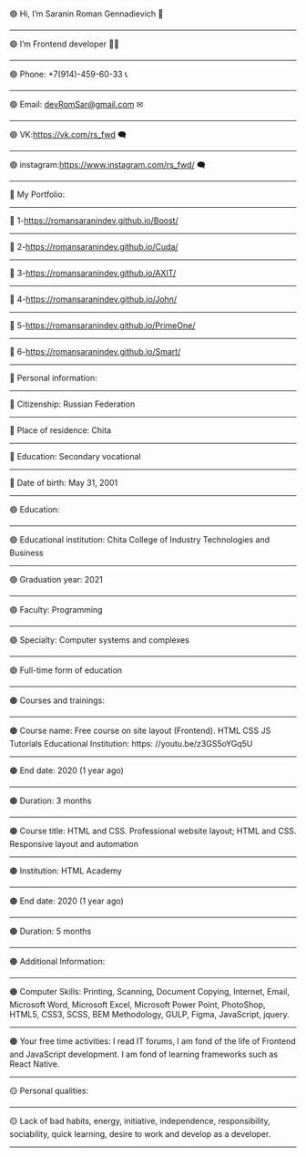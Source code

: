 🟢 Hi, I’m Saranin Roman Gennadievich 👋
-  - -  - -  - -  - -  - -  - -  - -  - -  - -  - -  - -  - -  - -  - -  - -  - -  - -  - -  - -  - -  - -  - -  - -  - -  - -  - -  - -  - -  - -  - -  - -  - -  - -  - -  - - 
🟢 I’m Frontend developer 👨‍💻
-  - -  - -  - -  - -  - -  - -  - -  - -  - -  - -  - -  - -  - -  - -  - -  - -  - -  - -  - -  - -  - -  - -  - -  - -  - -  - -  - -  - -  - -  - -  - -  - -  - -  - -  - - 
🟢 Phone: +7(914)-459-60-33 📞
-  - -  - -  - -  - -  - -  - -  - -  - -  - -  - -  - -  - -  - -  - -  - -  - -  - -  - -  - -  - -  - -  - -  - -  - -  - -  - -  - -  - -  - -  - -  - -  - -  - -  - -  - - 
🟢 Email: devRomSar@gmail.com ✉
-  - -  - -  - -  - -  - -  - -  - -  - -  - -  - -  - -  - -  - -  - -  - -  - -  - -  - -  - -  - -  - -  - -  - -  - -  - -  - -  - -  - -  - -  - -  - -  - -  - -  - -  - - 
🟢 VK:https://vk.com/rs_fwd 🗨
-  - -  - -  - -  - -  - -  - -  - -  - -  - -  - -  - -  - -  - -  - -  - -  - -  - -  - -  - -  - -  - -  - -  - -  - -  - -  - -  - -  - -  - -  - -  - -  - -  - -  - -  - - 
🟢 instagram:https://www.instagram.com/rs_fwd/ 🗨
-  - -  - -  - -  - -  - -  - -  - -  - -  - -  - -  - -  - -  - -  - -  - -  - -  - -  - -  - -  - -  - -  - -  - -  - -  - -  - -  - -  - -  - -  - -  - -  - -  - -  - -  - - 
🔘 My Portfolio:
-  - -  - -  - -  - -  - -  - -  - -  - -  - -  - -  - -  - -  - -  - -  - -  - -  - -  - -  - -  - -  - -  - -  - -  - -  - -  - -  - -  - -  - -  - -  - -  - -  - -  - -  - - 
🔘 1-https://romansaranindev.github.io/Boost/
-  - -  - -  - -  - -  - -  - -  - -  - -  - -  - -  - -  - -  - -  - -  - -  - -  - -  - -  - -  - -  - -  - -  - -  - -  - -  - -  - -  - -  - -  - -  - -  - -  - -  - -  - - 
🔘 2-https://romansaranindev.github.io/Cuda/
-  - -  - -  - -  - -  - -  - -  - -  - -  - -  - -  - -  - -  - -  - -  - -  - -  - -  - -  - -  - -  - -  - -  - -  - -  - -  - -  - -  - -  - -  - -  - -  - -  - -  - -  - - 
🔘 3-https://romansaranindev.github.io/AXIT/
-  - -  - -  - -  - -  - -  - -  - -  - -  - -  - -  - -  - -  - -  - -  - -  - -  - -  - -  - -  - -  - -  - -  - -  - -  - -  - -  - -  - -  - -  - -  - -  - -  - -  - -  - - 
🔘 4-https://romansaranindev.github.io/John/
-  - -  - -  - -  - -  - -  - -  - -  - -  - -  - -  - -  - -  - -  - -  - -  - -  - -  - -  - -  - -  - -  - -  - -  - -  - -  - -  - -  - -  - -  - -  - -  - -  - -  - -  - - 
🔘 5-https://romansaranindev.github.io/PrimeOne/
-  - -  - -  - -  - -  - -  - -  - -  - -  - -  - -  - -  - -  - -  - -  - -  - -  - -  - -  - -  - -  - -  - -  - -  - -  - -  - -  - -  - -  - -  - -  - -  - -  - -  - -  - - 
🔘 6-https://romansaranindev.github.io/Smart/
-  - -  - -  - -  - -  - -  - -  - -  - -  - -  - -  - -  - -  - -  - -  - -  - -  - -  - -  - -  - -  - -  - -  - -  - -  - -  - -  - -  - -  - -  - -  - -  - -  - -  - -  - - 
🔵 Personal information:
-  - -  - -  - -  - -  - -  - -  - -  - -  - -  - -  - -  - -  - -  - -  - -  - -  - -  - -  - -  - -  - -  - -  - -  - -  - -  - -  - -  - -  - -  - -  - -  - -  - -  - -  - - 
🔵 Citizenship: Russian Federation
-  - -  - -  - -  - -  - -  - -  - -  - -  - -  - -  - -  - -  - -  - -  - -  - -  - -  - -  - -  - -  - -  - -  - -  - -  - -  - -  - -  - -  - -  - -  - -  - -  - -  - -  - - 
🔵 Place of residence: Chita
-  - -  - -  - -  - -  - -  - -  - -  - -  - -  - -  - -  - -  - -  - -  - -  - -  - -  - -  - -  - -  - -  - -  - -  - -  - -  - -  - -  - -  - -  - -  - -  - -  - -  - -  - - 
🔵 Education: Secondary vocational
-  - -  - -  - -  - -  - -  - -  - -  - -  - -  - -  - -  - -  - -  - -  - -  - -  - -  - -  - -  - -  - -  - -  - -  - -  - -  - -  - -  - -  - -  - -  - -  - -  - -  - -  - - 
🔵 Date of birth: May 31, 2001
-  - -  - -  - -  - -  - -  - -  - -  - -  - -  - -  - -  - -  - -  - -  - -  - -  - -  - -  - -  - -  - -  - -  - -  - -  - -  - -  - -  - -  - -  - -  - -  - -  - -  - -  - - 
🟣 Education:
-  - -  - -  - -  - -  - -  - -  - -  - -  - -  - -  - -  - -  - -  - -  - -  - -  - -  - -  - -  - -  - -  - -  - -  - -  - -  - -  - -  - -  - -  - -  - -  - -  - -  - -  - - 
🟣 Educational institution: Chita College of Industry Technologies and Business
-  - -  - -  - -  - -  - -  - -  - -  - -  - -  - -  - -  - -  - -  - -  - -  - -  - -  - -  - -  - -  - -  - -  - -  - -  - -  - -  - -  - -  - -  - -  - -  - -  - -  - -  - - 
🟣 Graduation year: 2021
-  - -  - -  - -  - -  - -  - -  - -  - -  - -  - -  - -  - -  - -  - -  - -  - -  - -  - -  - -  - -  - -  - -  - -  - -  - -  - -  - -  - -  - -  - -  - -  - -  - -  - -  - - 
🟣 Faculty: Programming
-  - -  - -  - -  - -  - -  - -  - -  - -  - -  - -  - -  - -  - -  - -  - -  - -  - -  - -  - -  - -  - -  - -  - -  - -  - -  - -  - -  - -  - -  - -  - -  - -  - -  - -  - - 
🟣 Specialty: Computer systems and complexes
-  - -  - -  - -  - -  - -  - -  - -  - -  - -  - -  - -  - -  - -  - -  - -  - -  - -  - -  - -  - -  - -  - -  - -  - -  - -  - -  - -  - -  - -  - -  - -  - -  - -  - -  - - 
🟣 Full-time form of education
-  - -  - -  - -  - -  - -  - -  - -  - -  - -  - -  - -  - -  - -  - -  - -  - -  - -  - -  - -  - -  - -  - -  - -  - -  - -  - -  - -  - -  - -  - -  - -  - -  - -  - -  - - 
🟤 Courses and trainings:
-  - -  - -  - -  - -  - -  - -  - -  - -  - -  - -  - -  - -  - -  - -  - -  - -  - -  - -  - -  - -  - -  - -  - -  - -  - -  - -  - -  - -  - -  - -  - -  - -  - -  - -  - - 
🟤 Course name: Free course on site layout (Frontend). HTML CSS JS Tutorials Educational Institution: https: //youtu.be/z3GS5oYGq5U
-  - -  - -  - -  - -  - -  - -  - -  - -  - -  - -  - -  - -  - -  - -  - -  - -  - -  - -  - -  - -  - -  - -  - -  - -  - -  - -  - -  - -  - -  - -  - -  - -  - -  - -  - - 
🟤 End date: 2020 (1 year ago)
-  - -  - -  - -  - -  - -  - -  - -  - -  - -  - -  - -  - -  - -  - -  - -  - -  - -  - -  - -  - -  - -  - -  - -  - -  - -  - -  - -  - -  - -  - -  - -  - -  - -  - -  - - 
🟤 Duration: 3 months
-  - -  - -  - -  - -  - -  - -  - -  - -  - -  - -  - -  - -  - -  - -  - -  - -  - -  - -  - -  - -  - -  - -  - -  - -  - -  - -  - -  - -  - -  - -  - -  - -  - -  - -  - - 
🟤 Course title: HTML and CSS. Professional website layout; HTML and CSS. Responsive layout and automation
-  - -  - -  - -  - -  - -  - -  - -  - -  - -  - -  - -  - -  - -  - -  - -  - -  - -  - -  - -  - -  - -  - -  - -  - -  - -  - -  - -  - -  - -  - -  - -  - -  - -  - -  - - 
🟤 Institution: HTML Academy
-  - -  - -  - -  - -  - -  - -  - -  - -  - -  - -  - -  - -  - -  - -  - -  - -  - -  - -  - -  - -  - -  - -  - -  - -  - -  - -  - -  - -  - -  - -  - -  - -  - -  - -  - - 
🟤 End date: 2020 (1 year ago)
-  - -  - -  - -  - -  - -  - -  - -  - -  - -  - -  - -  - -  - -  - -  - -  - -  - -  - -  - -  - -  - -  - -  - -  - -  - -  - -  - -  - -  - -  - -  - -  - -  - -  - -  - - 
🟤 Duration: 5 months
-  - -  - -  - -  - -  - -  - -  - -  - -  - -  - -  - -  - -  - -  - -  - -  - -  - -  - -  - -  - -  - -  - -  - -  - -  - -  - -  - -  - -  - -  - -  - -  - -  - -  - -  - - 
🟠 Additional Information:
-  - -  - -  - -  - -  - -  - -  - -  - -  - -  - -  - -  - -  - -  - -  - -  - -  - -  - -  - -  - -  - -  - -  - -  - -  - -  - -  - -  - -  - -  - -  - -  - -  - -  - -  - - 
🟠 Computer Skills: Printing, Scanning, Document Copying, Internet, Email, Microsoft Word, Microsoft Excel, Microsoft Power Point, PhotoShop, HTML5, CSS3, SCSS, BEM Methodology, GULP, Figma, JavaScript, jquery.
-  - -  - -  - -  - -  - -  - -  - -  - -  - -  - -  - -  - -  - -  - -  - -  - -  - -  - -  - -  - -  - -  - -  - -  - -  - -  - -  - -  - -  - -  - -  - -  - -  - -  - -  - - 
🟠 Your free time activities: I read IT forums, I am fond of the life of Frontend and JavaScript development. I am fond of learning frameworks such as React Native.
-  - -  - -  - -  - -  - -  - -  - -  - -  - -  - -  - -  - -  - -  - -  - -  - -  - -  - -  - -  - -  - -  - -  - -  - -  - -  - -  - -  - -  - -  - -  - -  - -  - -  - -  - - 
🟡 Personal qualities:
-  - -  - -  - -  - -  - -  - -  - -  - -  - -  - -  - -  - -  - -  - -  - -  - -  - -  - -  - -  - -  - -  - -  - -  - -  - -  - -  - -  - -  - -  - -  - -  - -  - -  - -  - - 
🟡 Lack of bad habits, energy, initiative, independence, responsibility, sociability, quick learning, desire to work and develop as a developer.
-  - -  - -  - -  - -  - -  - -  - -  - -  - -  - -  - -  - -  - -  - -  - -  - -  - -  - -  - -  - -  - -  - -  - -  - -  - -  - -  - -  - -  - -  - -  - -  - -  - -  - -  - - 
